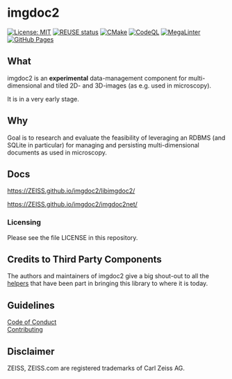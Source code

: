 # imgdoc2
[![License: MIT](https://img.shields.io/badge/License-MIT-yellow.svg)](https://opensource.org/license/mit/)
[![REUSE status](https://api.reuse.software/badge/github.com/ZEISS/imgdoc2)](https://api.reuse.software/info/github.com/ZEISS/imgdoc2)
[![CMake](https://github.com/ZEISS/imgdoc2/actions/workflows/cmake.yml/badge.svg?branch=main&event=push)](https://github.com/ZEISS/imgdoc2/actions/workflows/cmake.yml)
[![CodeQL](https://github.com/ZEISS/imgdoc2/actions/workflows/codeql.yml/badge.svg?branch=main&event=push)](https://github.com/ZEISS/imgdoc2/actions/workflows/codeql.yml)
[![MegaLinter](https://github.com/ZEISS/imgdoc2/actions/workflows/mega-linter.yml/badge.svg?branch=main&event=push)](https://github.com/ZEISS/imgdoc2/actions/workflows/mega-linter.yml)
[![GitHub Pages](https://github.com/ZEISS/imgdoc2/actions/workflows/pages.yml/badge.svg?branch=main&event=push)](https://github.com/ZEISS/imgdoc2/actions/workflows/pages.yml)

## What

imgdoc2 is an **experimental** data-management component for multi-dimensional and tiled 2D- and 3D-images (as e.g. used in microscopy).

It is in a very early stage.

## Why

Goal is to research and evaluate the feasibility of leveraging an RDBMS (and SQLite in particular) for managing and persisting multi-dimensional documents as used in microscopy.

## Docs
https://ZEISS.github.io/imgdoc2/libimgdoc2/

https://ZEISS.github.io/imgdoc2/imgdoc2net/

### Licensing

Please see the file LICENSE in this repository.

## Credits to Third Party Components

The authors and maintainers of imgdoc2 give a big shout-out to all the [helpers](./THIRD_PARTY_LICENSES.txt) that have been part in bringing this library to where it is today.

## Guidelines

[Code of Conduct](./CODE_OF_CONDUCT.md)  
[Contributing](./CONTRIBUTING.md)

## Disclaimer

ZEISS, ZEISS.com are registered trademarks of Carl Zeiss AG.
